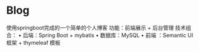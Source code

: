 # Blog
使用springboot完成的一个简单的个人博客
功能：前端展示 + 后台管理
技术组合：
• 后端：Spring Boot + mybatis
• 数据库：MySQL
• 前端 ：Semantic UI 框架 + thymeleaf 模板

